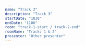 ```yaml
---
name: "Track 3"
description: "Track 3"
startDate: "1030"
endDate: "1100"
room: "track-1-start / track-2-end"
roomName: "Track: 1 & 2"
presenter: "Other presenter"
---
```


